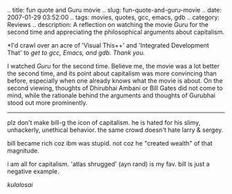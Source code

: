 .. title: fun quote and Guru movie
.. slug: fun-quote-and-guru-movie
.. date: 2007-01-29 03:52:00
.. tags: movies, quotes, gcc, emacs, gdb
.. category: Reviews
.. description: A reflection on watching the movie Guru for the second time and appreciating the philosophical arguments about capitalism.

*I'd crawl over an acre of 'Visual This++' and 'Integrated Development That' to
*get to gcc, Emacs, and gdb. Thank you.*

I watched *Guru* for the second time. Believe me, the movie was a lot better the
second time, and its point about capitalism was more convincing than before,
especially when one already knows what the movie is about. On the second
viewing, thoughts of Dhirubhai Ambani or Bill Gates did not come to mind, while
the rationale behind the arguments and thoughts of Gurubhai stood out more
prominently.


----


plz don't make bill-g the icon of capitalism. he is hated for his slimy, unhackerly, unethical behavior. the same crowd doesn't hate larry &amp; sergey.



bill became rich coz ibm was stupid. not coz he "created wealth" of that magnitude.



i am all for capitalism. 'atlas shrugged' (ayn rand) is my fav. bill is just a negative example.

_kulalosai_